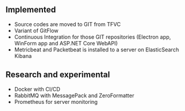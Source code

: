 ## Implemented
- Source codes are moved to GIT from TFVC
- Variant of GitFlow
- Continuous Integration for those GIT repositories (Electron app, WinForm app and ASP.NET Core WebAPI)
- Metricbeat and Packetbeat is installed to a server on ElasticSearch Kibana

## Research and experimental
- Docker with CI/CD
- RabbitMQ with MessagePack and ZeroFormatter
- Prometheus for server monitoring
